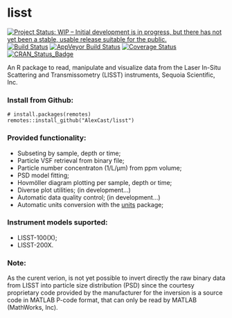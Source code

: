 # lisst

[![Project Status: WIP – Initial development is in progress, but there has not yet been a stable, usable release suitable for the public.](http://www.repostatus.org/badges/latest/wip.svg)](http://www.repostatus.org/#wip) [![Build Status](https://travis-ci.org/AlexCast/lisst.svg?branch=master)](https://travis-ci.org/AlexCast/lisst) [![AppVeyor Build Status](https://ci.appveyor.com/api/projects/status/github/AlexCast/lisst?branch=master&svg=true)](https://ci.appveyor.com/project/AlexCast/lisst) [![Coverage Status](https://img.shields.io/codecov/c/github/AlexCast/lisst/master.svg)](https://codecov.io/github/AlexCast/lisst?branch=master) [![CRAN\_Status\_Badge](https://www.r-pkg.org/badges/version/lisst)](https://cran.r-project.org/package=lisst)

An R package to read, manipulate and visualize data from the Laser In-Situ Scattering and Transmissometry (LISST) instruments, Sequoia Scientific, Inc.

### Install from Github:
```
# install.packages(remotes)
remotes::install_github("AlexCast/lisst")
```

### Provided functionality:
- Subseting by sample, depth or time;
- Particle VSF retrieval from binary file;
- Particle number concentraton (1/L/µm) from ppm volume;
- PSD model fitting;
- Hovmöller diagram plotting per sample, depth or time;
- Diverse plot utilities; (in development...)
- Automatic data quality control; (in development...)
- Automatic units conversion with the [units](https://github.com/r-quantities/units) package;

### Instrument models suported:
- LISST-100(X);
- LISST-200X.

### Note:
As the curent verion, is not yet possible to invert directly the raw binary data from LISST into particle size distribution (PSD) since the courtesy proprietary code provided by the manufacturer for the inversion is a source code in MATLAB P-code format, that can only be read by MATLAB (MathWorks, Inc).
